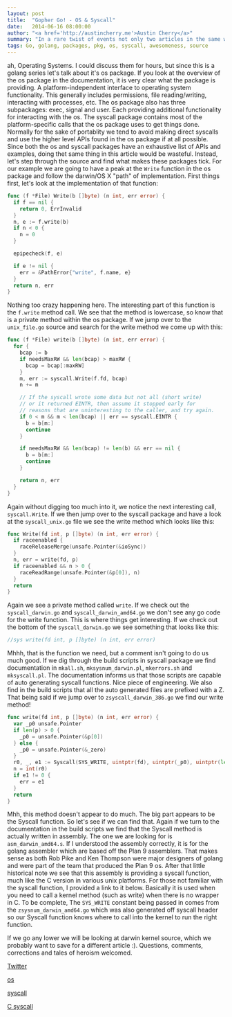 ```yaml
---
layout: post
title:  "Gopher Go! - OS & Syscall"
date:   2014-06-16 08:00:00
author: "<a href='http://austincherry.me'>Austin Cherry</a>"
summary: "In a rare twist of events not only two articles in the same week, but two packages in the same article! In this article we are going to spend some time pulling apart the os and syscall packages to see just what makes them tick."
tags: Go, golang, packages, pkg, os, syscall, awesomeness, source
---
```


ah, Operating Systems. I could discuss them for hours, but since this is a golang series let's talk about it's os package. If you look at the overview of the os package in the documentation, it is very clear what the package is providing. A platform-independent interface to operating system functionality. This generally includes permissions, file reading/writing, interacting with processes, etc. The os package also has three subpackages: exec, signal and user. Each providing additional functionality for interacting with the os. The syscall package contains most of the platform-specific calls that the os package uses to get things done. Normally for the sake of portablity we tend to avoid making direct syscalls and use the higher level APIs found in the os package if at all possible. Since both the os and syscall packages have an exhaustive list of APIs and examples, doing thet same thing in this article would be wasteful. Instead, let's step through the source and find what makes these packages tick. For our example we are going to have a peak at the `Write` function in the os package and follow the darwin/OS X "path" of implementation. First things first, let's look at the implementation of that function:

```go
func (f *File) Write(b []byte) (n int, err error) {
  if f == nil {
    return 0, ErrInvalid
  }
  n, e := f.write(b)
  if n < 0 {
    n = 0
  }

  epipecheck(f, e)

  if e != nil {
    err = &PathError{"write", f.name, e}
  }
  return n, err
}
```

Nothing too crazy happening here. The interesting part of this function is the `f.write` method call. We see that the method is lowercase, so know that is a private method within the os package. If we jump over to the `unix_file.go` source and search for the write method we come up with this:

```go
func (f *File) write(b []byte) (n int, err error) {
  for {
    bcap := b
    if needsMaxRW && len(bcap) > maxRW {
      bcap = bcap[:maxRW]
    }
    m, err := syscall.Write(f.fd, bcap)
    n += m

    // If the syscall wrote some data but not all (short write)
    // or it returned EINTR, then assume it stopped early for
    // reasons that are uninteresting to the caller, and try again.
    if 0 < m && m < len(bcap) || err == syscall.EINTR {
      b = b[m:]
      continue
    }

    if needsMaxRW && len(bcap) != len(b) && err == nil {
      b = b[m:]
      continue
    }

    return n, err
  }
}
```

Again without digging too much into it, we notice the next interesting call, `syscall.Write`. If we then jump over to the syscall package and have a look at the `syscall_unix.go` file we see the write method which looks like this:

```go
func Write(fd int, p []byte) (n int, err error) {
  if raceenabled {
    raceReleaseMerge(unsafe.Pointer(&ioSync))
  }
  n, err = write(fd, p)
  if raceenabled && n > 0 {
    raceReadRange(unsafe.Pointer(&p[0]), n)
  }
  return
}
```

Again we see a private method called `write`. If we check out the `syscall_darwin.go` and `syscall_darwin_amd64.go` we don't see any go code for the write function. This is where things get interesting. If we check out the bottom of the `syscall_darwin.go` we see something that looks like this:

```go
//sys write(fd int, p []byte) (n int, err error)
```

Mhhh, that is the function we need, but a comment isn't going to do us much good. If we dig through the build scripts in syscall package we find documentation in `mkall.sh`, `mksysnum_darwin.pl`, `mkerrors.sh` and `mksyscall.pl`. The documentation informs us that those scripts are capable of auto generating syscall functions. Nice piece of engineering. We also find in the build scripts that all the auto generated files are prefixed with a Z. That being said if we jump over to `zsyscall_darwin_386.go` we find our write method!

```go
func write(fd int, p []byte) (n int, err error) {
  var _p0 unsafe.Pointer
  if len(p) > 0 {
    _p0 = unsafe.Pointer(&p[0])
  } else {
    _p0 = unsafe.Pointer(&_zero)
  }
  r0, _, e1 := Syscall(SYS_WRITE, uintptr(fd), uintptr(_p0), uintptr(len(p)))
  n = int(r0)
  if e1 != 0 {
    err = e1
  }
  return
}
```

Mhh, this method doesn't appear to do much. The big part appears to be the Syscall function. So let's see if we can find that. Again if we turn to the documentation in the build scripts we find that the Syscall method is actually written in assembly. The one we are looking for is `asm_darwin_amd64.s`. If I understood the assembly correctly, it is for the golang assembler which are based off the Plan 9 assemblers. That makes sense as both Rob Pike and Ken Thompson were major designers of golang and were part of the team that produced the Plan 9 os. After that little historical note we see that this assembly is providing a syscall function, much like the C version in various unix platforms. For those not familiar with the syscall function, I provided a link to it below. Basically it is used when you need to call a kernel method (such as write) when there is no wrapper in C. To be complete, The `SYS_WRITE` constant being passed in comes from the `zsysnum_darwin_amd64.go` which was also generated off syscall header so our Syscall function knows where to call into the kernel to run the right function.

If we go any lower we will be looking at darwin kernel source, which we probably want to save for a different article :). Questions, comments, corrections and tales of heroism welcomed.

[Twitter](https://twitter.com/AC_Macalister)

[os](http://golang.org/pkg/os/)

[syscall](http://golang.org/pkg/syscall/)

[C syscall](http://man7.org/linux/man-pages/man2/syscall.2.html)